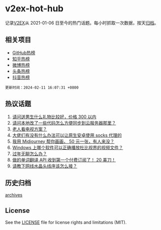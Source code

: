 # v2ex-hot-hub

 记录[V2EX](https://www.v2ex.com/)从 2021-01-06 日至今的热门话题。每小时抓取一次数据，按天[归档](archives)。
 
 ## 相关项目

- [GitHub热榜](https://github.com/snaildev/github-hot-hub)
- [知乎热榜](https://github.com/snaildev/zhihu-hot-hub)
- [微博热榜](https://github.com/snaildev/weibo-hot-hub)
- [头条热榜](https://github.com/snaildev/toutiao-hot-hub)
- [抖音热榜](https://github.com/snaildev/douyin-hot-hub)


 `更新时间：2024-02-11 16:07:31 +0800`

## 热议话题

1. [请问送男生什么礼物比较好，价格 300 以内](https://www.v2ex.com/t/1015280)
1. [请问本地改了一些代码怎么方便同步到云服务器那里？](https://www.v2ex.com/t/1015243)
1. [老人看电视方案？](https://www.v2ex.com/t/1015265)
1. [大佬们有没有什么办法可以让原生安卓使用 socks 代理的](https://www.v2ex.com/t/1015294)
1. [我用 Midjourney 帮你画画， 50 元一张，有人来没？](https://www.v2ex.com/t/1015260)
1. [Windows 上哪个软件可以正确播放杜比视界的视频文件？](https://www.v2ex.com/t/1015244)
1. [过年无聊怎么办？](https://www.v2ex.com/t/1015308)
1. [做的单词翻译 API 收到第一个付费订阅了！ 20 美刀！](https://www.v2ex.com/t/1015246)
1. [请教下网线水晶头线序该怎么接？](https://www.v2ex.com/t/1015283)

## 历史归档

[archives](archives)

## License

See the [LICENSE](LICENSE) file for license rights and limitations (MIT).
